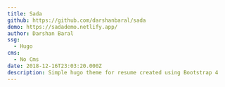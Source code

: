 ```yaml
---
title: Sada
github: https://github.com/darshanbaral/sada
demo: https://sadademo.netlify.app/
author: Darshan Baral
ssg:
  - Hugo
cms:
  - No Cms
date: 2018-12-16T23:03:20.000Z
description: Simple hugo theme for resume created using Bootstrap 4
---
```

